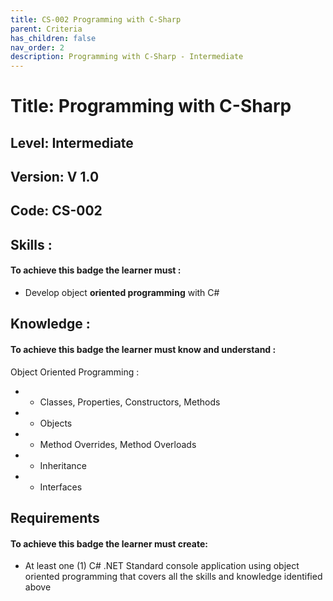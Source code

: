 ```yaml
---
title: CS-002 Programming with C-Sharp
parent: Criteria
has_children: false
nav_order: 2
description: Programming with C-Sharp - Intermediate
---
```


# Title: Programming with C-Sharp
## Level: Intermediate
## Version: V 1.0
## Code: CS-002

## Skills :

#### To achieve this badge the learner must :

- Develop object **oriented programming** with C#

## Knowledge :

#### To achieve this badge the learner must know and understand :
 Object Oriented Programming :

- - Classes, Properties, Constructors, Methods
- - Objects
- - Method Overrides, Method Overloads
- - Inheritance
- - Interfaces

## Requirements

#### To achieve this badge the learner must create:
- At least one (1) C# .NET Standard console application using object oriented programming that covers all the skills and knowledge identified above